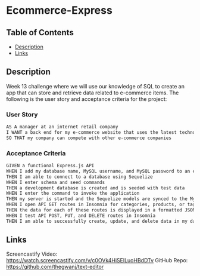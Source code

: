 # Ecommerce-Express
## Table of Contents
- [Description](#description)
- [Links](#links)

## Description 
Week 13 challenge where we will use our knowledge of SQL to create an app that can store and retrieve data related to e-commerce items. The following is the user story and acceptance criteria for the project:

### User Story

```md
AS A manager at an internet retail company
I WANT a back end for my e-commerce website that uses the latest technologies
SO THAT my company can compete with other e-commerce companies
```

### Acceptance Criteria

```md
GIVEN a functional Express.js API
WHEN I add my database name, MySQL username, and MySQL password to an environment variable file
THEN I am able to connect to a database using Sequelize
WHEN I enter schema and seed commands
THEN a development database is created and is seeded with test data
WHEN I enter the command to invoke the application
THEN my server is started and the Sequelize models are synced to the MySQL database
WHEN I open API GET routes in Insomnia for categories, products, or tags
THEN the data for each of these routes is displayed in a formatted JSON
WHEN I test API POST, PUT, and DELETE routes in Insomnia
THEN I am able to successfully create, update, and delete data in my database
```

## Links
Screencastify Video: https://watch.screencastify.com/v/c0OVk4HiSElLuoHBdDTv
GitHub Repo: https://github.com/thegwanj/text-editor